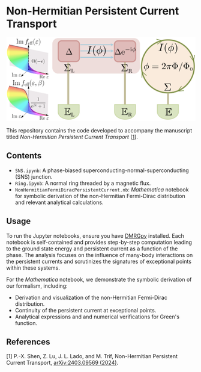# Non-Hermitian Persistent Current Transport

![Distribution Sketch](DistributionSketch.png)

This repository contains the code developed to accompany the manuscript titled *Non-Hermitian Persistent Current Transport* [[1](#refer-anchor-1)]. 

## Contents

- `SNS.ipynb`: A phase-biased superconducting-normal-superconducting (SNS) junction.
- `Ring.ipynb`: A normal ring threaded by a magnetic flux.
- `NonHermitianFermiDiracPersistentCurrent.nb`: *Mathematica* notebook for symbolic derivation of the non-Hermitian Fermi-Dirac distribution and relevant analytical calculations.

## Usage

To run the Jupyter notebooks, ensure you have [DMRGpy](https://github.com/joselado/dmrgpy) installed. Each notebook is self-contained and provides step-by-step computation leading to the ground state energy and persistent current as a function of the phase. The analysis focuses on the influence of many-body interactions on the persistent currents and scrutinizes the signatures of exceptional points within these systems.

For the *Mathematica* notebook, we demonstrate the symbolic derivation of our formalism, including:
- Derivation and visualization of the non-Hermitian Fermi-Dirac distribution.
- Continuity of the persistent current at exceptional points.
- Analytical expressions and and numerical verifications for Green's function.

## References

<div id="refer-anchor-1"></div> 

[1] P.-X. Shen, Z. Lu, J. L. Lado, and M. Trif, Non-Hermitian Persistent Current Transport, [arXiv:2403.09569 (2024)](https://arxiv.org/abs/2403.09569).